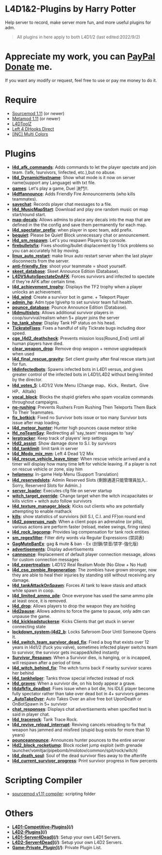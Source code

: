 ﻿# L4D1&2-Plugins  by Harry Potter
Help server to record, make server more fun, and more useful plugins for adm.
> All plugins in here apply to both L4D1/2 (last edited:2022/9/2)
# Appreciate my work, you can [PayPal Donate](https://paypal.me/Harry0215?locale.x=zh_TW) me.
If you want any modify or request, feel free to use or pay me money to do it.
# Require
* [Sourcemod 1.11](https://www.sourcemod.net/downloads.php?branch=1.11-dev) (or newer)
* [Metamod 1.11](https://www.sourcemm.net/downloads.php?branch=1.11-dev) (or newer)
* [L4DToolZ](https://github.com/Accelerator74/l4dtoolz/releases)
* [Left 4 DHooks Direct](https://forums.alliedmods.net/showthread.php?p=2684862)
* [[INC] Multi Colors](https://forums.alliedmods.net/showthread.php?t=247770)

# Plugins
* <b>[l4d_afk_commands](/l4d_afk_commands)</b>: Adds commands to let the player spectate and join team. (!afk, !survivors, !infected, etc.),but no abuse.
* <b>[l4d_DynamicHostname](/l4d_DynamicHostname)</b>: Show what mode is it now on server name(support any Language) with txt file.
* <b>[games](/games)</b>: Let's play a game, Duel 決鬥!!.
* <b>[l4dffannounce](/l4dffannounce)</b>: Adds Friendly Fire Announcements (who kills teammates).
* <b>[savechat](/savechat)</b>: Records player chat messages to a file.
* <b>[l4d_MusicMapStart](/l4d_MusicMapStart)</b>: Download and play one random music on map start/round start.
* <b>[map-decals](/map-decals)</b>: Allows admins to place any decals into the map that are defined in the the config and save them permanently for each map.
* <b>[l4d_spectator_prefix](/l4d_spectator_prefix)</b>: when player in spec team, add prefix.
* <b>[bequiet](/bequiet)</b>: Please be Quiet! Block unnecessary chat or announcement.
* <b>[l4d_sm_respawn](/l4d_sm_respawn)</b>: Let's you respawn Players by console.
* <b>[firebulletsfix](/firebulletsfix)</b>: Fixes shooting/bullet displacement by 1 tick problems so you can accurately hit by moving.
* <b>[linux_auto_restart](/linux_auto_restart)</b>: make linux auto restart server when the last player disconnects from the server.
* <b>[anti-friendly_fire](/anti-friendly_fire)</b>: shoot your teammate = shoot yourself.
* <b>[skeet_database](/skeet_database)</b>: Skeet Announce Edition (Database).
* <b>[L4DVSAutoSpectateOnAFK](/L4DVSAutoSpectateOnAFK)</b>: Forces survivors and infected to spectate if they're AFK after certain time.
* <b>[l4d_achievement_trophy](/l4d_achievement_trophy)</b>: Displays the TF2 trophy when a player unlocks an achievement.
* <b>[l4d_wind](/l4d_wind)</b>: Create a survivor bot in game. + Teleport Player
* <b>[admin_hp](/admin_hp)</b>: Adm type !givehp to set survivor team full health.
* <b>[pounce_database](/pounce_database)</b>: Pounce Announce Edition (Database).
* <b>[l4dmultislots](/l4dmultislots)</b>: Allows additional survivor players in coop/survival/realism when 5+ player joins the server
* <b>[hp_tank_show](/hp_tank_show)</b>: Display Tank HP status on his head.
* <b>[TickrateFixes](/TickrateFixes)</b>: Fixes a handful of silly Tickrate bugs including door speed.
* <b>[cge_l4d2_deathcheck](/cge_l4d2_deathcheck)</b>: Prevents mission loss(Round_End) until all human players have died.
* <b>[clear_weapon_drop](/clear_weapon_drop)</b>: Remove drop weapon + remove upgradepack when used
* <b>[l4d_final_rescue_gravity](/l4d_final_rescue_gravity)</b>: Set client gravity after final rescue starts just for fun.
* <b>[l4dinfectedbots](/l4dinfectedbots)</b>: Spawns infected bots in L4D1 versus, and gives greater control of the infected bots in L4D1/L4D2 without being limited by the director.
* <b>[l4d_votes_5](/l4d_votes_5)</b>: L4D1/2 Vote Menu (Change map、Kick、Restart、Give HP、Alltalk)
* <b>[vocal_block](/vocal_block)</b>: Blocks the stupid griefers who spam vocalize commands throughout campaigns.
* <b>[no-rushing](/no-rushing)</b>: Prevents Rushers From Rushing Then Teleports Them Back To Their Teammates.
* <b>[fix_botkick](/fix_botkick)</b>: Fixed no Survivor bots issue or too many Survivor bots issue after map loading.
* <b>[l4d_meteor_hunter](/l4d_meteor_hunter)</b>: Hunter high pounces cause meteor strike
* <b>[lfd_noTeamSay](/lfd_noTeamSay)</b>: Redirecting all 'say_team' messages to 'say'
* <b>[lerptracker](/lerptracker)</b>: Keep track of players' lerp settings
* <b>[l4d2_assist](/l4d2_assist)</b>: Show damage done to S.I. by survivors
* <b>[l4d_tanklimit](/l4d_tanklimit)</b>: limit tank in server
* <b>[l4d_Modo_mix_mm](/l4d_Modo_mix_mm)</b>: Left 4 Dead 1/2 Mix
* <b>[l4d_rescue_vehicle_leave_timer](/l4d_rescue_vehicle_leave_timer)</b>: When rescue vehicle arrived and a timer will display how many time left for vehicle leaving. If a player is not on rescue vehicle or zone, slay him
* <b>[helpmenu](/helpmenu)</b>: In-game Help Menu (Support Translation)
* <b>[l4d_reservedslots](/l4d_reservedslots)</b>: Admin Reserved Slots (剩餘通道只能管理員加入.. Sorry, Reserverd Slots for Admin..)
* <b>[server_loader](/server_loader)</b>: Executes cfg file on server startup
* <b>[witch_target_override](/witch_target_override)</b>: Change target when the witch incapacitates or kills victim + witch auto follow survivors
* <b>[l4d_texture_manager_block](/l4d_texture_manager_block)</b>: Kicks out clients who are potentially attempting to enable mathack
* <b>[kills](/kills)</b>: show statistics of surviviors (kill S.I, C.I. and FF)on round end
* <b>[l4d2_powerups_rush](/l4d2_powerups_rush)</b>: When a client pops an adrenaline (or pills), various actions are perform faster (reload, melee swings, firing rates)
* <b>[l4d_rock_lagcomp](/l4d_rock_lagcomp)</b>: Provides lag compensation for tank rock entities
* <b>[sm_regexfilter](/sm_regexfilter)</b>: Filter dirty words via Regular Expressions (禁詞表)
* <b>[GagMuteBanEx](/GagMuteBanEx)</b>: gag & mute & ban - Ex (封鎖/禁音/禁字-強化版)
* <b>[advertisements](/advertisements)</b>: Display advertisements
* <b>[cannounce](/cannounce)</b>: Replacement of default player connection message, allows for custom connection messages
* <b>[l4d_expertrealism](/l4d_expertrealism)</b>: L4D1/2 Real Realism Mode (No Glow + No Hud)
* <b>[l4d_cso_zombie_Regeneration](/l4d_cso_zombie_Regeneration)</b>: The zombies have grown stronger, now they are able to heal their injuries by standing still without receiving any damage.
* <b>[l4d_tankAttackOnSpawn](/l4d_tankAttackOnSpawn)</b>: Forces AI tank to leave stasis and attack while spawn in coop.
* <b>[l4d_limited_ammo_pile](/l4d_limited_ammo_pile)</b>: Once everyone has used the same ammo pile at least once, it is removed.
* <b>[l4d_drop](/l4d_drop)</b>: Allows players to drop the weapon they are holding
* <b>[l4d2pause](/l4d2pause)</b>: Allows admins to force the game to pause, only adm can unpause the game.
* <b>[l4d_kickloadstuckerse](/l4d_kickloadstuckerse)</b>: Kicks Clients that get stuck in server connecting state
* <b>[lockdown_system-l4d2_b](/lockdown_system-l4d2_b)</b>: Locks Saferoom Door Until Someone Opens It.
* <b>[l4d_switch_team_survivor_dead_fix](/l4d_switch_team_survivor_dead_fix)</b>: Fixed a bug that exists over 12 years in l4d1/2 (fuck you valve), sometimes infected player switchs team to survivor, the survivor gets incapped/killed instantly
* <b>[Survivor_Respawn](/Survivor_Respawn)</b>: When a Survivor dies, is hanging, or is incapped, will respawn after a period of time.
* <b>[l4d_witch_behind_fix](/l4d_witch_behind_fix)</b>: The witch turns back if nearby survivor scares her behind
* <b>[l4d_tankhelper](/l4d_tankhelper)</b>: Tanks throw special infected instead of rock
* <b>[l4d_graves](/l4d_graves)</b>: When a survivor die, on his body appear a grave.
* <b>[l4dafkfix_deadbot](/l4dafkfix_deadbot)</b>: Fixes issue when a bot die, his IDLE player become fully spectator rather than take over dead bot in 4+ survivors games
* <b>[_AutoTakeOver](/_AutoTakeOver)</b>: Auto Takes Over an alive free bot UponDeath or OnBotSpawn in 5+ survivor
* <b>[chat_responses](/chat_responses)</b>: Displays chat advertisements when specified text is said in player chat.
* <b>[l4d_tracerock](/l4d_tracerock)</b>: Tank Trace Rock.
* <b>[l4d_revive_reload_interrupt](/l4d_revive_reload_interrupt)</b>: Reviving cancels reloading to fix that weapon has jammed and misfired (stupid bug exists for more than 10 years)
* <b>[pounceannounce](/pounceannounce)</b>: Announces hunter pounces to the entire server
* <b>[l4d2_block_rocketjump](/l4d2_block_rocketjump)</b>: Block rocket jump exploit (with grenade launcher/vomitjar/pipebomb/molotov/common/spit/rock/witch)
* <b>[l4d_death_soul](/l4d_death_soul)</b>: Soul of the dead survivor flies away to the afterlife
* <b>[l4d_current_survivor_progress](/l4d_current_survivor_progress)</b>: Print survivor progress in flow percents
# Scripting Compiler
* [sourcemod v1.11 compiler](https://www.sourcemod.net/downloads.php?branch=1.11-dev): scripting folder
# Others
* <b>[L4D1-Competitive-Plugins](https://github.com/fbef0102/L4D1-Competitive-Plugins)](/)</b>
* <b>[L4D2-Plugins](https://github.com/fbef0102/L4D2-Plugins)](/)</b>
* <b>[L4D1-Server4Dead](https://github.com/fbef0102/L4D1-Server4Dead)](/)</b>: Setup your own L4D1 Servers.
* <b>[L4D2-Server4Dead](https://github.com/fbef0102/L4D2-Server4Dead)](/)</b>: Setup your own L4D2 Servers.
* <b>[Game-Private_Plugin](https://github.com/fbef0102/Game-Private_Plugin)](/)</b>: Private Plugin List.
